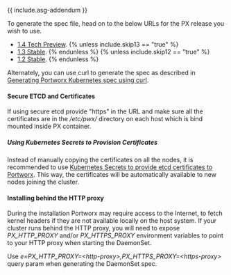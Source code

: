 {{ include.asg-addendum }}

To generate the spec file, head on to the below URLs for the PX release you wish to use.

* [1.4 Tech Preview](https://install.portworx.com/1.4/).
{% unless include.skip13 == "true" %}
* [1.3 Stable](https://install.portworx.com/1.3/).
{% endunless %}
{% unless include.skip12 == "true" %}
* [1.2 Stable](https://install.portworx.com/1.2/).
{% endunless %}

Alternately, you can use curl to generate the spec as described in [Generating Portworx Kubernetes spec using curl](/scheduler/kubernetes/px-k8s-spec-curl.html).

#### Secure ETCD and Certificates
If using secure etcd provide "https" in the URL and make sure all the certificates are in the _/etc/pwx/_ directory on each host which is bind mounted inside PX container.

##### Using Kubernetes Secrets to Provision Certificates
Instead of manually copying the certificates on all the nodes, it is recommended to use [Kubernetes Secrets to provide etcd certificates to Portworx](/scheduler/kubernetes/etcd-certs-using-secrets.html). This way, the certificates will be automatically available to new nodes joining the cluster.

#### Installing behind the HTTP proxy

During the installation Portworx may require access to the Internet, to fetch kernel headers if they are not available locally on the host system.  If your cluster runs behind the HTTP proxy, you will need to expose _PX\_HTTP\_PROXY_ and/or _PX\_HTTPS\_PROXY_ environment variables to point to your HTTP proxy when starting the DaemonSet.

Use _e=PX\_HTTP\_PROXY=\<http-proxy>,PX\_HTTPS\_PROXY=\<https-proxy>_ query param when generating the DaemonSet spec.
